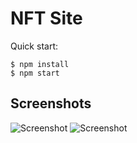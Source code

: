# NFT Site

Quick start:

```
$ npm install
$ npm start
````

## Screenshots
![Screenshot](/Module%204/13.%20NFT%20Site/screenshot1.jpg "Screenshot")
![Screenshot](/Module%204/13.%20NFT%20Site/screenshot2.jpg "Screenshot")